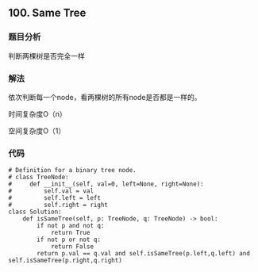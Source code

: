 ## 100. Same Tree

### 题目分析
判断两棵树是否完全一样

### 解法
依次判断每一个node，看两棵树的所有node是否都是一样的。

时间复杂度O（n）

空间复杂度O（1）

### 代码
```
# Definition for a binary tree node.
# class TreeNode:
#     def __init__(self, val=0, left=None, right=None):
#         self.val = val
#         self.left = left
#         self.right = right
class Solution:
    def isSameTree(self, p: TreeNode, q: TreeNode) -> bool:
        if not p and not q:
            return True
        if not p or not q:
            return False
        return p.val == q.val and self.isSameTree(p.left,q.left) and self.isSameTree(p.right,q.right)
    
    
            
```


